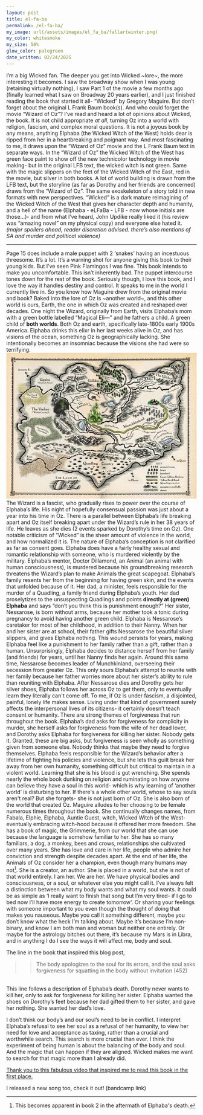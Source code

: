 ```yaml
---
layout: post
title: el-fa-ba
permalink: /el-fa-ba/
my_image: url(/assets/images/el_fa_ba/fallartwinter.png)
my_color: whitesmoke
my_size: 50%
glow_color: palegreen
date_written: 02/24/2025
---
```


I’m a big Wicked fan. The deeper you get into Wicked ~lore~, the more interesting it becomes. I saw the broadway show when I was young (retaining virtually nothing), I saw Part 1 of the movie a few months ago (finally learned what I saw on Broadway 20 years earlier), and I just finished reading the book that started it all- “Wicked” by Gregory Maguire. But don’t forget about the original L Frank Baum book(s). And who could forget the movie “Wizard of Oz”?
I’ve read and heard a lot of opinions about Wicked, the book. It is not child appropriate _at all_, turning Oz into a world with religion, fascism, and complex moral questions. It is not a joyous book by any means, anything Elphaba (the Wicked Witch of the West) holds dear is ripped from her in a heartbreaking and poignant way. And most fascinating to me, it draws upon the “Wizard of Oz” movie and the L Frank Baum text in separate ways. In the “Wizard of Oz” the Wicked Witch of the West has green face paint to show off the new technicolor technology in movie making- but in the original LFB text, the wicked witch is not green. Same with the magic slippers on the feet of the Wicked Witch of the East, red in the movie, but silver in both books. A lot of world building is drawn from the LFB text, but the storyline (as far as Dorothy and her friends are concerned) draws from the “Wizard of Oz”.
The same exoskeleton of a story told in new formats with new perspectives. 
“Wicked” is a dark mature reimagining of the Wicked Witch of the West that gives her character depth and humanity, and a hell of the name (Elphaba - eLFaBa - LFB - now whose initials are those…)- and from what I’ve heard, John Updike really liked it (his review was “amazing novel” on my physical copy) and everyone else hated it. 
_(major spoilers ahead, reader discretion advised. there’s also mentions of SA and murder and political violence)_
***
Page 15 does include a male puppet with 2 ‘snakes’ having an incestuous threesome. It’s a lot. It’s a warning shot for anyone giving this book to their young kids. But I’ve seen Pink Flamingos I was fine. 
This book intends to make you uncomfortable. This isn’t inherently bad. The puppet intercourse tones down for the rest of the book. 
Seriously though, I love this book, and I love the way it handles destiny and control. It speaks to me in the world I currently live in.
So you know how Maguire drew from the original movie and book? Baked into the lore of Oz is ~another world~, and this other world is ours, Earth, the one in which Oz was created and reshaped over decades. One night the Wizard, originally from Earth, visits Elphaba’s mom with a green bottle labelled “Magical Eli—” and he fathers a child.  A green child of **both worlds**. Both Oz and earth, specifically late-1800s early 1900s America. Elphaba drinks this elixr in her last weeks alive in Oz, and has visions of the ocean, something Oz is geographically lacking. She intentionally becomes an insomniac because the visions she had were so terrifying. ![Map of Oz](/assets/images/el_fa_ba/Ozmap.jpg)
The Wizard is a fascist, who gradually rises to power over the course of Elphaba’s life. His night of hopefully consensual passion was just about a year into his time in Oz. There is a parallel between Elphaba’s life breaking apart and Oz itself breaking apart under the Wizard’s rule in her 38 years of life. He leaves as she dies (2 events sparked by Dorothy’s time on Oz).
One notable criticism of “Wicked” is the sheer amount of violence in the world, and how normalized it is. The nature of Elphaba’s conception is not clarified as far as consent goes. Elphaba does have a fairly healthy sexual and romantic relationship with someone, who is murdered violently by the military. Elphaba’s mentor, Doctor Dillamond, an Animal (an animal with human consciousness), is murdered because his groundbreaking research threatens the Wizard’s plan to make Animals the great scapegoat. 
Elphaba’s family resents her from the beginning for having green skin, and the events that unfolded because of it. Her dad, a minister, feels responsible for the murder of a Quadling, a family friend during Elphaba’s youth. Her dad proselytizes to the unsuspecting Quadlings and points **directly at (green) Elphaba** and says “don’t you think this is punishment enough?” 
Her sister, Nessarose, is born without arms, because her mother took a tonic during pregnancy to avoid having another green child. Elphaba is Nessarose’s caretaker for most of her childhood, in addition to their Nanny. When her and her sister are at school, their father gifts Nessarose the beautiful silver slippers, and gives Elphaba nothing. This wound persists for years, making Elphaba feel like a punishment to her family rather than a gift, rather than a human. Unsurprisingly, Elphaba decides to distance herself from her family (and friends) for years, until her Nanny finds her again. Around this same time, Nessarose becomes leader of Munchkinland, overseeing their secession from greater Oz. This only sours Elphaba’s attempt to reunite with her family because her father worries more about her sister’s ability to rule than reuniting with Elphaba. After Nessarose dies and Dorothy gets her silver shoes, Elphaba follows her across Oz to get them, only to eventually learn they literally can't come off.
To me, if Oz is under fascism, a disjointed, painful, lonely life makes sense. Living under that kind of government surely affects the interpersonal lives of its citizens- it certainly doesn’t teach consent or humanity. 
There are strong themes of forgiveness that run throughout the book. Elphaba’s dad asks for forgiveness for complicity in murder, she herself asks for forgiveness from the wife of her dead lover, and Dorothy asks Elphaba for forgiveness for killing her sister. Nobody gets it. Granted, these are big asks, but forgiveness is seen wholly as something given from someone else. Nobody thinks that maybe they need to forgive themselves. 
Elphaba feels responsible for the Wizard’s behavior after a lifetime of fighting his policies and violence, but she lets this guilt break her away from her own humanity, something difficult but critical to maintain in a violent world. Learning that she is his blood is gut wrenching. She spends nearly the whole book dunking on religion and ruminating on how anyone can believe they have a soul in this world- which is why learning of ‘another world’ is disturbing to her. If there's a whole other world, whose to say souls aren't real?
But she forgets- she is not just born of Oz. She is also born of the world that created Oz. 
Maguire alludes to her choosing to be female numerous times throughout the book. She continually changes names, from Fabala, Elphie, Elphaba, Auntie Guest, witch, Wicked Witch of the West- eventually embracing witch-hood because it offered her more freedom. She has a book of magic, the Grimmerie, from our world that she can use because the language is somehow familiar to her. She has so many familiars, a dog, a monkey, bees and crows, relationships she cultivated over many years. She has love and care in her life, people who admire her conviction and strength despite decades apart. At the end of her life, the Animals of Oz consider her a champion, even though many humans may not[^1].
She is a creator, an author. She is placed in a world, but she is not of that world entirely. 
I am her. We are her. We have physical bodies and consciousness, or a soul, or whatever else you might call it. I’ve always felt a distinction between what my body wants and what my soul wants. It could be as simple as ‘I really want to finish that song but I’m very tired- if I go to bed now I’ll have more energy to create tomorrow'. Or sharing your feelings with someone important to you even though the thought of doing that makes you nauseous. Maybe you call it something different, maybe you don’t know what the heck I’m talking about. Maybe it’s because I’m non-binary, and know I am both man and woman but neither one entirely. Or maybe for the astrology bitches out there, it’s because my Mars is in Libra, and in anything I do I see the ways it will affect me, body and soul. 

The line in the book that inspired this blog post, 
>> The body apologizes to the soul for its errors, and the soul asks forgiveness for squatting in the body without invitation (452)
<br>
This line follows a description of Elphaba’s death. 
Dorothy never wants to kill her, only to ask for forgiveness for killing her sister. Elphaba wanted the shoes on Dorothy’s feet because her dad gifted them to her sister, and gave her nothing. She wanted her dad’s love. 

I don’t think our body’s and our soul’s need to be in conflict. I interpret Elphaba’s refusal to see her soul as a refusal of her humanity, to view her need for love and acceptance as taxing, rather than a crucial and worthwhile search. This search is more crucial than ever. 
I think the experiment of being human is about the balancing of the body and soul. And the magic that can happen if they are aligned. 
Wicked makes me want to search for that magic more than I already did. 

[Thank you to this fabulous video that inspired me to read this book in the first place.](https://www.youtube.com/watch?v=VofJWRpXfGI)

[^1]:This becomes apparent in book 2 in the aftermath of Elphaba's death.

I released a new song too, check it out! (bandcamp link)


